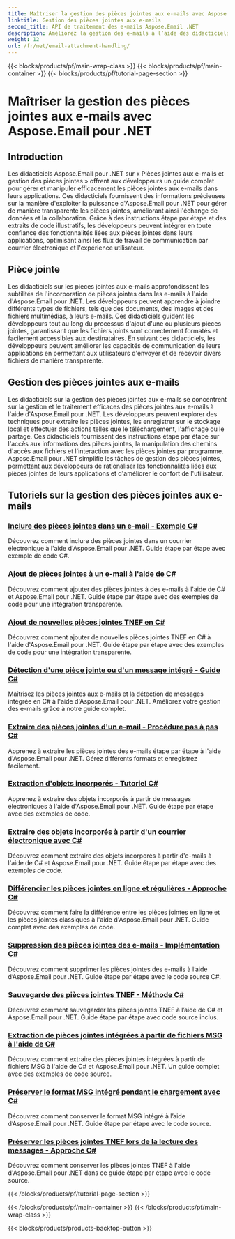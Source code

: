 ```yaml
---
title: Maîtriser la gestion des pièces jointes aux e-mails avec Aspose.Email pour .NET
linktitle: Gestion des pièces jointes aux e-mails
second_title: API de traitement des e-mails Aspose.Email .NET
description: Améliorez la gestion des e-mails à l’aide des didacticiels Aspose.Email pour .NET. Découvrez un traitement rationalisé, des analyses et des informations basées sur les données. Guide étape par étape fourni.
weight: 12
url: /fr/net/email-attachment-handling/
---
```


{{< blocks/products/pf/main-wrap-class >}}
{{< blocks/products/pf/main-container >}}
{{< blocks/products/pf/tutorial-page-section >}}

# Maîtriser la gestion des pièces jointes aux e-mails avec Aspose.Email pour .NET

## Introduction

Les didacticiels Aspose.Email pour .NET sur « Pièces jointes aux e-mails et gestion des pièces jointes » offrent aux développeurs un guide complet pour gérer et manipuler efficacement les pièces jointes aux e-mails dans leurs applications. Ces didacticiels fournissent des informations précieuses sur la manière d'exploiter la puissance d'Aspose.Email pour .NET pour gérer de manière transparente les pièces jointes, améliorant ainsi l'échange de données et la collaboration. Grâce à des instructions étape par étape et des extraits de code illustratifs, les développeurs peuvent intégrer en toute confiance des fonctionnalités liées aux pièces jointes dans leurs applications, optimisant ainsi les flux de travail de communication par courrier électronique et l'expérience utilisateur.

## Pièce jointe

Les didacticiels sur les pièces jointes aux e-mails approfondissent les subtilités de l'incorporation de pièces jointes dans les e-mails à l'aide d'Aspose.Email pour .NET. Les développeurs peuvent apprendre à joindre différents types de fichiers, tels que des documents, des images et des fichiers multimédias, à leurs e-mails. Ces didacticiels guident les développeurs tout au long du processus d'ajout d'une ou plusieurs pièces jointes, garantissant que les fichiers joints sont correctement formatés et facilement accessibles aux destinataires. En suivant ces didacticiels, les développeurs peuvent améliorer les capacités de communication de leurs applications en permettant aux utilisateurs d'envoyer et de recevoir divers fichiers de manière transparente.

## Gestion des pièces jointes aux e-mails

Les didacticiels sur la gestion des pièces jointes aux e-mails se concentrent sur la gestion et le traitement efficaces des pièces jointes aux e-mails à l'aide d'Aspose.Email pour .NET. Les développeurs peuvent explorer des techniques pour extraire les pièces jointes, les enregistrer sur le stockage local et effectuer des actions telles que le téléchargement, l'affichage ou le partage. Ces didacticiels fournissent des instructions étape par étape sur l'accès aux informations des pièces jointes, la manipulation des chemins d'accès aux fichiers et l'interaction avec les pièces jointes par programme. Aspose.Email pour .NET simplifie les tâches de gestion des pièces jointes, permettant aux développeurs de rationaliser les fonctionnalités liées aux pièces jointes de leurs applications et d'améliorer le confort de l'utilisateur.

## Tutoriels sur la gestion des pièces jointes aux e-mails
### [Inclure des pièces jointes dans un e-mail - Exemple C#](./including-attachments-in-email-csharp-example/)
Découvrez comment inclure des pièces jointes dans un courrier électronique à l'aide d'Aspose.Email pour .NET. Guide étape par étape avec exemple de code C#.
### [Ajout de pièces jointes à un e-mail à l'aide de C#](./adding-email-attachments-using-csharp/)
Découvrez comment ajouter des pièces jointes à des e-mails à l'aide de C# et Aspose.Email pour .NET. Guide étape par étape avec des exemples de code pour une intégration transparente.
### [Ajout de nouvelles pièces jointes TNEF en C#](./adding-new-tnef-attachments-in-csharp/)
Découvrez comment ajouter de nouvelles pièces jointes TNEF en C# à l'aide d'Aspose.Email pour .NET. Guide étape par étape avec des exemples de code pour une intégration transparente.
### [Détection d'une pièce jointe ou d'un message intégré - Guide C#](./detecting-attachment-or-embedded-message-csharp-guide/)
Maîtrisez les pièces jointes aux e-mails et la détection de messages intégrée en C# à l'aide d'Aspose.Email pour .NET. Améliorez votre gestion des e-mails grâce à notre guide complet.
### [Extraire des pièces jointes d'un e-mail - Procédure pas à pas C#](./extracting-attachments-from-email-csharp-walkthrough/)
Apprenez à extraire les pièces jointes des e-mails étape par étape à l'aide d'Aspose.Email pour .NET. Gérez différents formats et enregistrez facilement.
### [Extraction d'objets incorporés - Tutoriel C#](./extracting-embedded-objects-csharp-tutorial/)
Apprenez à extraire des objets incorporés à partir de messages électroniques à l'aide d'Aspose.Email pour .NET. Guide étape par étape avec des exemples de code.
### [Extraire des objets incorporés à partir d'un courrier électronique avec C#](./extracting-embedded-objects-from-email-with-csharp/)
Découvrez comment extraire des objets incorporés à partir d'e-mails à l'aide de C# et Aspose.Email pour .NET. Guide étape par étape avec des exemples de code.
### [Différencier les pièces jointes en ligne et régulières - Approche C#](./differentiating-inline-and-regular-attachments-csharp-approach/)
Découvrez comment faire la différence entre les pièces jointes en ligne et les pièces jointes classiques à l'aide d'Aspose.Email pour .NET. Guide complet avec des exemples de code.
### [Suppression des pièces jointes des e-mails - Implémentation C#](./removing-attachments-from-emails-csharp-implementation/)
Découvrez comment supprimer les pièces jointes des e-mails à l’aide d’Aspose.Email pour .NET. Guide étape par étape avec le code source C#.
### [Sauvegarde des pièces jointes TNEF - Méthode C#](./safeguarding-tnef-attachments-csharp-method/)
Découvrez comment sauvegarder les pièces jointes TNEF à l’aide de C# et Aspose.Email pour .NET. Guide étape par étape avec code source inclus.
### [Extraction de pièces jointes intégrées à partir de fichiers MSG à l'aide de C#](./extracting-embedded-attachments-from-msg-files-using-csharp/)
Découvrez comment extraire des pièces jointes intégrées à partir de fichiers MSG à l'aide de C# et Aspose.Email pour .NET. Un guide complet avec des exemples de code source.
### [Préserver le format MSG intégré pendant le chargement avec C#](./preserving-embedded-msg-format-during-load-with-csharp/)
Découvrez comment conserver le format MSG intégré à l’aide d’Aspose.Email pour .NET. Guide étape par étape avec le code source.
### [Préserver les pièces jointes TNEF lors de la lecture des messages - Approche C#](./preserving-tnef-attachments-when-reading-messages-csharp-approach/)
Découvrez comment conserver les pièces jointes TNEF à l'aide d'Aspose.Email pour .NET dans ce guide étape par étape avec le code source.

{{< /blocks/products/pf/tutorial-page-section >}}

{{< /blocks/products/pf/main-container >}}
{{< /blocks/products/pf/main-wrap-class >}}

{{< blocks/products/products-backtop-button >}}
